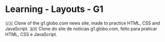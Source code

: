 # Learning - Layouts - G1

:us: Clone of the g1.globo.com news site, made to practice HTML, CSS and JavaScript.
:brazil: Clone do site de notícias g1.globo.com, feito para praticar HTML, CSS e JavaScript.
